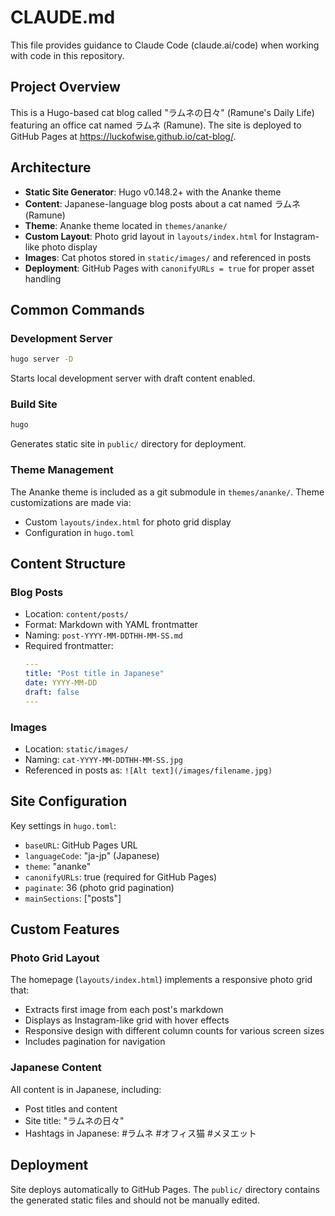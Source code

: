 # CLAUDE.md

This file provides guidance to Claude Code (claude.ai/code) when working with code in this repository.

## Project Overview

This is a Hugo-based cat blog called "ラムネの日々" (Ramune's Daily Life) featuring an office cat named ラムネ (Ramune). The site is deployed to GitHub Pages at https://luckofwise.github.io/cat-blog/.

## Architecture

- **Static Site Generator**: Hugo v0.148.2+ with the Ananke theme
- **Content**: Japanese-language blog posts about a cat named ラムネ (Ramune)
- **Theme**: Ananke theme located in `themes/ananke/`
- **Custom Layout**: Photo grid layout in `layouts/index.html` for Instagram-like photo display
- **Images**: Cat photos stored in `static/images/` and referenced in posts
- **Deployment**: GitHub Pages with `canonifyURLs = true` for proper asset handling

## Common Commands

### Development Server
```bash
hugo server -D
```
Starts local development server with draft content enabled.

### Build Site
```bash
hugo
```
Generates static site in `public/` directory for deployment.

### Theme Management
The Ananke theme is included as a git submodule in `themes/ananke/`. Theme customizations are made via:
- Custom `layouts/index.html` for photo grid display
- Configuration in `hugo.toml`

## Content Structure

### Blog Posts
- Location: `content/posts/`
- Format: Markdown with YAML frontmatter
- Naming: `post-YYYY-MM-DDTHH-MM-SS.md`
- Required frontmatter:
  ```yaml
  ---
  title: "Post title in Japanese"
  date: YYYY-MM-DD
  draft: false
  ---
  ```

### Images
- Location: `static/images/`
- Naming: `cat-YYYY-MM-DDTHH-MM-SS.jpg`
- Referenced in posts as: `![Alt text](/images/filename.jpg)`

## Site Configuration

Key settings in `hugo.toml`:
- `baseURL`: GitHub Pages URL
- `languageCode`: "ja-jp" (Japanese)
- `theme`: "ananke"
- `canonifyURLs`: true (required for GitHub Pages)
- `paginate`: 36 (photo grid pagination)
- `mainSections`: ["posts"]

## Custom Features

### Photo Grid Layout
The homepage (`layouts/index.html`) implements a responsive photo grid that:
- Extracts first image from each post's markdown
- Displays as Instagram-like grid with hover effects
- Responsive design with different column counts for various screen sizes
- Includes pagination for navigation

### Japanese Content
All content is in Japanese, including:
- Post titles and content
- Site title: "ラムネの日々"
- Hashtags in Japanese: #ラムネ #オフィス猫 #メヌエット

## Deployment

Site deploys automatically to GitHub Pages. The `public/` directory contains the generated static files and should not be manually edited.